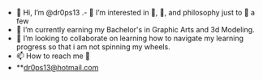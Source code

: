 - 👋 Hi, I’m @dr0ps13
.- 👀 I’m interested in 🥾, 🎨, and philosophy just to 📛 a few
- 🌱 I’m currently earning my Bachelor's in Graphic Arts and 3d Modeling.
- 💞️ I’m looking to collaborate on learning how to navigate my learning progress so that i am not spinning my wheels.
- 📫 How to reach me  📨
- **dr0ps13@hotmail.com

<!---
dr0ps13/dr0ps13 is a ✨ special ✨ repository because its `README.md` (this file) appears on your GitHub profile.
You can click the Preview link to take a look at your changes.
--->
